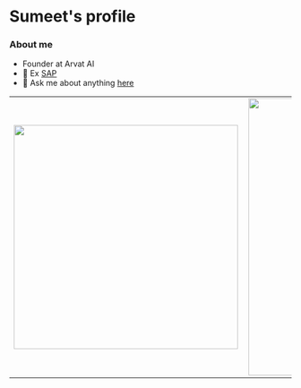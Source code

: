 # Sumeet's profile

### About me
- Founder at Arvat AI
- 💼 Ex [SAP](http://sap.com/)
- 💬 Ask me about anything [here](https://github.com/sumeetpatil/sumeetpatil/issues)

<center>
  <table>
    <tr>
        <td><img width="400px" align="left" src="https://github-readme-stats.vercel.app/api/top-langs/?username=sumeetpatil&hide=html&layout=compact&show_icons=true&theme=prussian" /></td>
        <td><img width="495px" align="left" src="https://github-readme-stats.vercel.app/api?username=sumeetpatil&show_icons=true&theme=prussian" /></td>
    </tr>   
  </table>
</center>  
